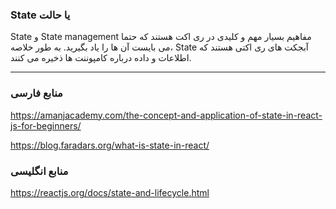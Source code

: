 ### State یا حالت

State و State management مفاهیم بسیار مهم و کلیدی در ری اکت هستند که حتما می بایست آن ها را یاد بگیرید. به طور خلاصه، State آبجکت های ری اکتی هستند که اطلاعات و داده درباره کامپوننت ها ذخیره می کنند.

---

### منابع فارسی

https://amanjacademy.com/the-concept-and-application-of-state-in-react-js-for-beginners/

https://blog.faradars.org/what-is-state-in-react/

### منابع انگلیسی

https://reactjs.org/docs/state-and-lifecycle.html
